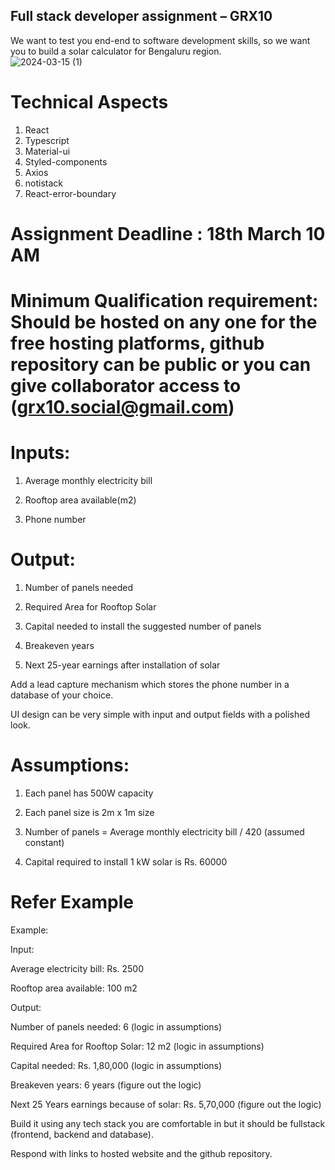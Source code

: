 ## Full stack developer assignment – GRX10 
We want to test you end-end to software development skills, so we want you to build a solar calculator for Bengaluru region.  
![2024-03-15 (1)](https://github.com/kanon551/grxTenClient/assets/88090133/108a5b27-0bbc-41c7-801d-edff78f4d419)

# Technical Aspects
1. React
2. Typescript
3. Material-ui
4. Styled-components
5. Axios
6. notistack
7. React-error-boundary
 

# Assignment Deadline : 18th March 10 AM 

# Minimum Qualification requirement: Should be hosted on any one for the free hosting platforms, github repository can be public or you can give collaborator access to (grx10.social@gmail.com)  

 

# Inputs:  

1. Average monthly electricity bill  

2. Rooftop area available(m2) 

3. Phone number 

# Output: 

1. Number of panels needed 

2. Required Area for Rooftop Solar 

3. Capital needed to install the suggested number of panels 

4. Breakeven years 

5. Next 25-year earnings after installation of solar 

 

Add a lead capture mechanism which stores the phone number in a database of your choice. 

UI design can be very simple with input and output fields with a polished look.  

 

# Assumptions: 

1. Each panel has 500W capacity 

2. Each panel size is 2m x 1m size 

3. Number of panels = Average monthly electricity bill / 420 (assumed constant) 

4. Capital required to install 1 kW solar is Rs. 60000 

 

# Refer Example 

 

Example: 

Input:  

Average electricity bill: Rs. 2500  

Rooftop area available: 100 m2 

Output: 

Number of panels needed: 6 (logic in assumptions) 

Required Area for Rooftop Solar: 12 m2  (logic in assumptions) 

Capital needed: Rs. 1,80,000 (logic in assumptions) 

Breakeven years: 6 years (figure out the logic) 

Next 25 Years earnings because of solar: Rs. 5,70,000 (figure out the logic)  

 

Build it using any tech stack you are comfortable in but it should be fullstack (frontend, backend and database).  

Respond with links to hosted website and the github repository.  
